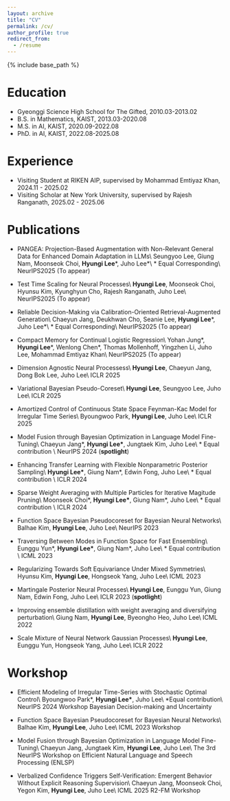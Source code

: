 ```yaml
---
layout: archive
title: "CV"
permalink: /cv/
author_profile: true
redirect_from:
  - /resume
---
```


{% include base_path %}

Education
======
* Gyeonggi Science High School for The Gifted, 2010.03-2013.02
* B.S. in Mathematics, KAIST, 2013.03-2020.08
* M.S. in AI, KAIST, 2020.09-2022.08
* PhD. in AI, KAIST, 2022.08-2025.08

Experience
=====
* Visiting Student at RIKEN AIP, supervised by Mohammad Emtiyaz Khan, 2024.11 - 2025.02
* Visiting Scholar at New York University, supervised by Rajesh Ranganath, 2025.02 - 2025.06

Publications
======
- PANGEA: Projection-Based Augmentation with Non-Relevant General Data for Enhanced Domain Adaptation in LLMs\\
Seungyoo Lee, Giung Nam, Moonseok Choi, **Hyungi Lee**\*, Juho Lee\*\\
\* Equal Corresponding\\
NeurIPS2025 (To appear)

- Test Time Scaling for Neural Processes\\
**Hyungi Lee**, Moonseok Choi, Hyunsu Kim, Kyunghyun Cho, Rajesh Ranganath, Juho Lee\\
NeurIPS2025 (To appear)

- Reliable Decision-Making via Calibration-Oriented Retrieval-Augmented Generation\\
Chaeyun Jang, Deukhwan Cho, Seanie Lee, **Hyungi Lee**\*, Juho Lee\*\\
\* Equal Corresponding\\
NeurIPS2025 (To appear)

- Compact Memory for Continual Logistic Regression\\
Yohan Jung\*, **Hyungi Lee**\*, Wenlong Chen\*, Thomas Mollenhoff, Yingzhen Li, Juho Lee, Mohammad Emtiyaz Khan\\
NeurIPS2025 (To appear)

- Dimension Agnostic Neural Processess\\
**Hyungi Lee**, Chaeyun Jang, Dong Bok Lee, Juho Lee\\
ICLR 2025

- Variational Bayesian Pseudo-Coreset\\
**Hyungi Lee**, Seungyoo Lee, Juho Lee\\
ICLR 2025

- Amortized Control of Continuous State Space Feynman-Kac Model for Irregular Time Series\\
Byoungwoo Park, **Hyungi Lee**, Juho Lee\\
ICLR 2025

- Model Fusion through Bayesian Optimization in Language Model Fine-Tuning\\
Chaeyun Jang\*, **Hyungi Lee\***, Jungtaek Kim, Juho Lee\\
\* Equal contribution \\
NeurIPS 2024 (**spotlight**)

- Enhancing Transfer Learning with Flexible Nonparametric Posterior Sampling\\
**Hyungi Lee\***, Giung Nam\*, Edwin Fong, Juho Lee\\
\* Equal contribution \\
ICLR 2024

- Sparse Weight Averaging with Multiple Particles for Iterative Magitude Pruning\\
Moonseok Choi\*, **Hyungi Lee\***, Giung Nam\*, Juho Lee\\
\* Equal contribution \\
ICLR 2024

- Function Space Bayesian Pseudocoreset for Bayesian Neural Networks\\
Balhae Kim, **Hyungi Lee**, Juho Lee\\
NeurIPS 2023

- Traversing Between Modes in Function Space for Fast Ensembling\\
Eunggu Yun\*, **Hyungi Lee\***, Giung Nam\*, Juho Lee\\
\* Equal contribution \\
ICML 2023 

- Regularizing Towards Soft Equivariance Under Mixed Symmetries\\
Hyunsu Kim, **Hyungi Lee**, Hongseok Yang, Juho Lee\\
ICML 2023 

- Martingale Posterior Neural Processes\\
**Hyungi Lee**, Eunggu Yun, Giung Nam, Edwin Fong, Juho Lee\\
ICLR 2023 (**spotlight**)

- Improving ensemble distillation with weight averaging and diversifying perturbation\\
Giung Nam, **Hyungi Lee**, Byeongho Heo, Juho Lee\\
ICML 2022

- Scale Mixture of Neural Network Gaussian Processes\\
**Hyungi Lee**, Eunggu Yun, Hongseok Yang, Juho Lee\\
ICLR 2022

Workshop
======
- Efficient Modeling of Irregular Time-Series with Stochastic Optimal Control\\
Byoungwoo Park\*, **Hyungi Lee\***, Juho Lee\\
\*Equal contribution\\
NeurIPS 2024 Workshop Bayesian Decision-making and Uncertainty

- Function Space Bayesian Pseudocoreset for Bayesian Neural Networks\\
Balhae Kim, **Hyungi Lee**, Juho Lee\\
ICML 2023 Workshop

- Model Fusion through Bayesian Optimization in Language Model Fine-Tuning\\
Chaeyun Jang, Jungtaek Kim, **Hyungi Lee**, Juho Lee\\
The 3rd NeurIPS Workshop on Efficient Natural Language and Speech Processing (ENLSP)

- Verbalized Confidence Triggers Self-Verification: Emergent Behavior Without Explicit Reasoning Supervision\\
Chaeyun Jang, Moonseok Choi, Yegon Kim, **Hyungi Lee**, Juho Lee\\
ICML 2025 R2-FM Workshop